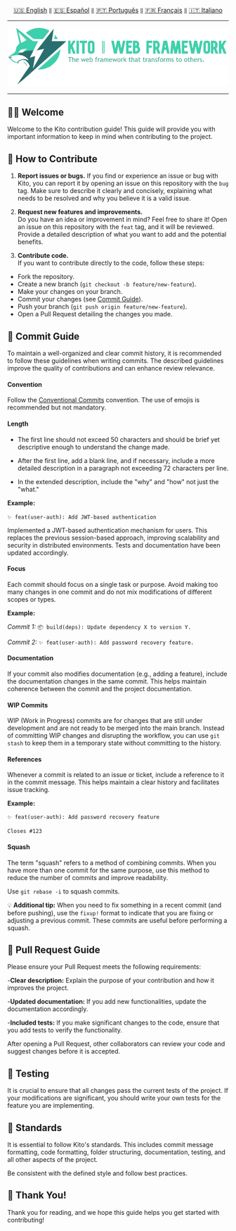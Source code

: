 <div align="center">

[🇺🇸 English](./CONTRIBUTING.md) `‖` [🇪🇸 Español](./docs/español/CONTRIBUTING_ES.md.md) `‖` [🇵🇹 Português](./docs/português/CONTRIBUTING_PT.md.md) `‖` [🇫🇷 Français](./docs/français/CONTRIBUTING_FR.md.md) `‖` [🇮🇹 Italiano](./docs/italiano/CONTRIBUTING_IT.md.md)

<hr />

<img src="../../public/static/banners/kito_banner_en.png" alt="Kito Banner" />

<hr />

</div>

## 🙌🏼 Welcome

Welcome to the Kito contribution guide! This guide will provide you with important information to keep in mind when contributing to the project.

## 🌸 How to Contribute

1. **Report issues or bugs.**
   If you find or experience an issue or bug with Kito, you can report it by opening an issue on this repository with the `bug` tag. Make sure to describe it clearly and concisely, explaining what needs to be resolved and why you believe it is a valid issue.

2. **Request new features and improvements.**  
   Do you have an idea or improvement in mind? Feel free to share it! Open an issue on this repository with the `feat` tag, and it will be reviewed. Provide a detailed description of what you want to add and the potential benefits.

3. **Contribute code.**  
   If you want to contribute directly to the code, follow these steps:

- Fork the repository.
- Create a new branch (`git checkout -b feature/new-feature`).
- Make your changes on your branch.
- Commit your changes (see [Commit Guide](#-commit-guide)).
- Push your branch (`git push origin feature/new-feature`).
- Open a Pull Request detailing the changes you made.

## 📕 Commit Guide

To maintain a well-organized and clear commit history, it is recommended to follow these guidelines when writing commits. The described guidelines improve the quality of contributions and can enhance review relevance.

#### Convention

Follow the [Conventional Commits](https://conventionalcommits.org) convention. The use of emojis is recommended but not mandatory.

#### Length

- The first line should not exceed 50 characters and should be brief yet descriptive enough to understand the change made.

- After the first line, add a blank line, and if necessary, include a more detailed description in a paragraph not exceeding 72 characters per line.

- In the extended description, include the "why" and "how" not just the "what."

**Example:**

`✨ feat(user-auth): Add JWT-based authentication`

Implemented a JWT-based authentication mechanism for users. This replaces the previous session-based approach, improving scalability and security in distributed environments. Tests and documentation have been updated accordingly.

#### Focus

Each commit should focus on a single task or purpose. Avoid making too many changes in one commit and do not mix modifications of different scopes or types.

**Example:**

_Commit 1:_ `📦 build(deps): Update dependency X to version Y.`

_Commit 2:_ `✨ feat(user-auth): Add password recovery feature.`

#### Documentation

If your commit also modifies documentation (e.g., adding a feature), include the documentation changes in the same commit. This helps maintain coherence between the commit and the project documentation.

#### WIP Commits

WIP (Work in Progress) commits are for changes that are still under development and are not ready to be merged into the main branch. Instead of committing WIP changes and disrupting the workflow, you can use `git stash` to keep them in a temporary state without committing to the history.

#### References

Whenever a commit is related to an issue or ticket, include a reference to it in the commit message. This helps maintain a clear history and facilitates issue tracking.

**Example:**

```
✨ feat(user-auth): Add password recovery feature

Closes #123
```

#### Squash

The term "squash" refers to a method of combining commits. When you have more than one commit for the same purpose, use this method to reduce the number of commits and improve readability.

Use `git rebase -i` to squash commits.

💡 **Additional tip:** When you need to fix something in a recent commit (and before pushing), use the `fixup!` format to indicate that you are fixing or adjusting a previous commit. These commits are useful before performing a squash.

## 👷 Pull Request Guide

Please ensure your Pull Request meets the following requirements:

-**Clear description:** Explain the purpose of your contribution and how it improves the project.

-**Updated documentation:** If you add new functionalities, update the documentation accordingly.

-**Included tests:** If you make significant changes to the code, ensure that you add tests to verify the functionality.

After opening a Pull Request, other collaborators can review your code and suggest changes before it is accepted.

## 🚧 Testing

It is crucial to ensure that all changes pass the current tests of the project. If your modifications are significant, you should write your own tests for the feature you are implementing.

## 🎩 Standards

It is essential to follow Kito's standards. This includes commit message formatting, code formatting, folder structuring, documentation, testing, and all other aspects of the project.

Be consistent with the defined style and follow best practices.

## 🎉 Thank You!

Thank you for reading, and we hope this guide helps you get started with contributing!
